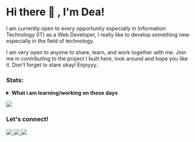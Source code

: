 # Hi there 👋 , I'm Dea!
I am currently open to every opportunity especially in Information Technology (IT) as a Web Developer, I really like to develop something new especially in the field of technology.

I am very open to anyone to share, learn, and work together with me. Join me in contributing to the project I built here, look around and hope you like it. Don't forget to stare okay! Enjoyyy..

### Stats:
<details>
 <summary><strong>What i am learning/working on these days</strong></summary>
    - 🔭 I’m currently working on Web Developers</br>
    - 🌱 I’m currently learning Basic Web Development </br>
    - 👯 I’m looking to collaborate on Github </br>
    - 🤔 I’m looking for help with Organization </br>
    - 💬 Ask me about anything.</br>
    - 📫 How to reach me: <a href="mailto:deasetianawati78@gmail.com">Email me!</a>  </br>
    - 😄 Pronouns: He/Him </br>
    - ⚡ Fun fact: nothing😆 </br>
</details>

<p>
  <a href="#"><img src="https://github-readme-stats.vercel.app/api?username=deasetianawati&hide=contribs,prs&show_icons=true&hide_border=true&title_color=000" /></a>
</p>

### Let's connect!
<p>
  <a href="#" target="_blank">
    <img src="https://img.shields.io/badge/dea_setinawati-30302f?style=flat&logo=linkedin" />
  </a>
  <a href="#" target="_blank">
    <img src="https://img.shields.io/badge/@deasetianawati-30302f?style=flat&logo=instagram&logoColor=white" />
  </a>
  <a href="#" target="_blank">
    <img src="https://img.shields.io/badge/dea_setianawati-30302f?style=flat&logo=facebook&logoColor=white" />
  </a>
</p>
